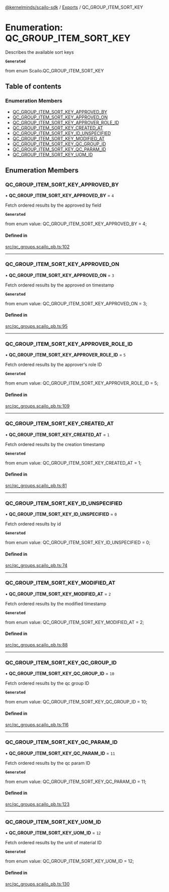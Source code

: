 [@kernelminds/scailo-sdk](../README.md) / [Exports](../modules.md) / QC\_GROUP\_ITEM\_SORT\_KEY

# Enumeration: QC\_GROUP\_ITEM\_SORT\_KEY

Describes the available sort keys

**`Generated`**

from enum Scailo.QC_GROUP_ITEM_SORT_KEY

## Table of contents

### Enumeration Members

- [QC\_GROUP\_ITEM\_SORT\_KEY\_APPROVED\_BY](QC_GROUP_ITEM_SORT_KEY.md#qc_group_item_sort_key_approved_by)
- [QC\_GROUP\_ITEM\_SORT\_KEY\_APPROVED\_ON](QC_GROUP_ITEM_SORT_KEY.md#qc_group_item_sort_key_approved_on)
- [QC\_GROUP\_ITEM\_SORT\_KEY\_APPROVER\_ROLE\_ID](QC_GROUP_ITEM_SORT_KEY.md#qc_group_item_sort_key_approver_role_id)
- [QC\_GROUP\_ITEM\_SORT\_KEY\_CREATED\_AT](QC_GROUP_ITEM_SORT_KEY.md#qc_group_item_sort_key_created_at)
- [QC\_GROUP\_ITEM\_SORT\_KEY\_ID\_UNSPECIFIED](QC_GROUP_ITEM_SORT_KEY.md#qc_group_item_sort_key_id_unspecified)
- [QC\_GROUP\_ITEM\_SORT\_KEY\_MODIFIED\_AT](QC_GROUP_ITEM_SORT_KEY.md#qc_group_item_sort_key_modified_at)
- [QC\_GROUP\_ITEM\_SORT\_KEY\_QC\_GROUP\_ID](QC_GROUP_ITEM_SORT_KEY.md#qc_group_item_sort_key_qc_group_id)
- [QC\_GROUP\_ITEM\_SORT\_KEY\_QC\_PARAM\_ID](QC_GROUP_ITEM_SORT_KEY.md#qc_group_item_sort_key_qc_param_id)
- [QC\_GROUP\_ITEM\_SORT\_KEY\_UOM\_ID](QC_GROUP_ITEM_SORT_KEY.md#qc_group_item_sort_key_uom_id)

## Enumeration Members

### QC\_GROUP\_ITEM\_SORT\_KEY\_APPROVED\_BY

• **QC\_GROUP\_ITEM\_SORT\_KEY\_APPROVED\_BY** = ``4``

Fetch ordered results by the approved by field

**`Generated`**

from enum value: QC_GROUP_ITEM_SORT_KEY_APPROVED_BY = 4;

#### Defined in

[src/qc_groups.scailo_pb.ts:102](https://github.com/scailo/ts-sdk/blob/c10a36b57201dfa5903d4b53efa1e62aa6208936/src/qc_groups.scailo_pb.ts#L102)

___

### QC\_GROUP\_ITEM\_SORT\_KEY\_APPROVED\_ON

• **QC\_GROUP\_ITEM\_SORT\_KEY\_APPROVED\_ON** = ``3``

Fetch ordered results by the approved on timestamp

**`Generated`**

from enum value: QC_GROUP_ITEM_SORT_KEY_APPROVED_ON = 3;

#### Defined in

[src/qc_groups.scailo_pb.ts:95](https://github.com/scailo/ts-sdk/blob/c10a36b57201dfa5903d4b53efa1e62aa6208936/src/qc_groups.scailo_pb.ts#L95)

___

### QC\_GROUP\_ITEM\_SORT\_KEY\_APPROVER\_ROLE\_ID

• **QC\_GROUP\_ITEM\_SORT\_KEY\_APPROVER\_ROLE\_ID** = ``5``

Fetch ordered results by the approver's role ID

**`Generated`**

from enum value: QC_GROUP_ITEM_SORT_KEY_APPROVER_ROLE_ID = 5;

#### Defined in

[src/qc_groups.scailo_pb.ts:109](https://github.com/scailo/ts-sdk/blob/c10a36b57201dfa5903d4b53efa1e62aa6208936/src/qc_groups.scailo_pb.ts#L109)

___

### QC\_GROUP\_ITEM\_SORT\_KEY\_CREATED\_AT

• **QC\_GROUP\_ITEM\_SORT\_KEY\_CREATED\_AT** = ``1``

Fetch ordered results by the creation timestamp

**`Generated`**

from enum value: QC_GROUP_ITEM_SORT_KEY_CREATED_AT = 1;

#### Defined in

[src/qc_groups.scailo_pb.ts:81](https://github.com/scailo/ts-sdk/blob/c10a36b57201dfa5903d4b53efa1e62aa6208936/src/qc_groups.scailo_pb.ts#L81)

___

### QC\_GROUP\_ITEM\_SORT\_KEY\_ID\_UNSPECIFIED

• **QC\_GROUP\_ITEM\_SORT\_KEY\_ID\_UNSPECIFIED** = ``0``

Fetch ordered results by id

**`Generated`**

from enum value: QC_GROUP_ITEM_SORT_KEY_ID_UNSPECIFIED = 0;

#### Defined in

[src/qc_groups.scailo_pb.ts:74](https://github.com/scailo/ts-sdk/blob/c10a36b57201dfa5903d4b53efa1e62aa6208936/src/qc_groups.scailo_pb.ts#L74)

___

### QC\_GROUP\_ITEM\_SORT\_KEY\_MODIFIED\_AT

• **QC\_GROUP\_ITEM\_SORT\_KEY\_MODIFIED\_AT** = ``2``

Fetch ordered results by the modified timestamp

**`Generated`**

from enum value: QC_GROUP_ITEM_SORT_KEY_MODIFIED_AT = 2;

#### Defined in

[src/qc_groups.scailo_pb.ts:88](https://github.com/scailo/ts-sdk/blob/c10a36b57201dfa5903d4b53efa1e62aa6208936/src/qc_groups.scailo_pb.ts#L88)

___

### QC\_GROUP\_ITEM\_SORT\_KEY\_QC\_GROUP\_ID

• **QC\_GROUP\_ITEM\_SORT\_KEY\_QC\_GROUP\_ID** = ``10``

Fetch ordered results by the qc group ID

**`Generated`**

from enum value: QC_GROUP_ITEM_SORT_KEY_QC_GROUP_ID = 10;

#### Defined in

[src/qc_groups.scailo_pb.ts:116](https://github.com/scailo/ts-sdk/blob/c10a36b57201dfa5903d4b53efa1e62aa6208936/src/qc_groups.scailo_pb.ts#L116)

___

### QC\_GROUP\_ITEM\_SORT\_KEY\_QC\_PARAM\_ID

• **QC\_GROUP\_ITEM\_SORT\_KEY\_QC\_PARAM\_ID** = ``11``

Fetch ordered results by the qc param ID

**`Generated`**

from enum value: QC_GROUP_ITEM_SORT_KEY_QC_PARAM_ID = 11;

#### Defined in

[src/qc_groups.scailo_pb.ts:123](https://github.com/scailo/ts-sdk/blob/c10a36b57201dfa5903d4b53efa1e62aa6208936/src/qc_groups.scailo_pb.ts#L123)

___

### QC\_GROUP\_ITEM\_SORT\_KEY\_UOM\_ID

• **QC\_GROUP\_ITEM\_SORT\_KEY\_UOM\_ID** = ``12``

Fetch ordered results by the unit of material ID

**`Generated`**

from enum value: QC_GROUP_ITEM_SORT_KEY_UOM_ID = 12;

#### Defined in

[src/qc_groups.scailo_pb.ts:130](https://github.com/scailo/ts-sdk/blob/c10a36b57201dfa5903d4b53efa1e62aa6208936/src/qc_groups.scailo_pb.ts#L130)

